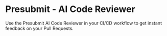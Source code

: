 # Presubmit - AI Code Reviewer

Use the Presubmit AI Code Reviewer in your CI/CD workflow to get instant feedback on your Pull Requests.
